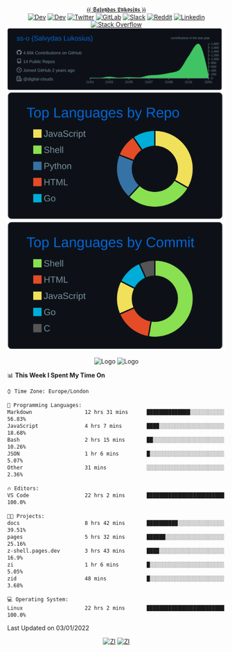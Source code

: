 <div align="center">
  
[⦑⦑ 𝕾𝖆𝖑𝖛𝖞𝖉𝖆𝖘 𝕷𝖚𝖐𝖔𝖘𝖎𝖚𝖘 ⦒⦒](https://git.io/JJwwg)  
[![Dev](https://img.shields.io/badge/-G.DEV-222222?style=flat-square&logo=g.dev&logoColor=white&link=https://g.dev/sall)](https://g.dev/sall)
[![Dev](https://img.shields.io/badge/-DEV-222222?style=flat-square&logo=dev.to&logoColor=white&link=https://dev.to/sso/)](https://dev.to/sso/)
[![Twitter](https://img.shields.io/badge/-Twitter-222222?style=flat-square&logo=twitter&logoColor=white&link=https://twitter.com/salldc/)](https://twitter.com/salldc/)
[![GitLab](https://img.shields.io/badge/-GitLab-222222?style=flat-square&logo=GitLab&logoColor=white&link=https://gitlab.com/ss-o/)](https://gitlab.com/ss-o/)
[![Slack](https://img.shields.io/badge/-Slack-222222?style=flat-square&logo=Slack&logoColor=white&link=https://digital-teams.slack.com/)](https://digital-teams.slack.com/)
[![Reddit](https://img.shields.io/badge/-Reddit-222222?style=flat-square&logo=Reddit&logoColor=white&link=https://https://www.reddit.com/user/ss-o/)](https://www.reddit.com/user/ss-o/)
[![Linkedin](https://img.shields.io/badge/-LinkedIn-222222?style=flat-square&logo=Linkedin&logoColor=white&link=https://www.linkedin.com/in/digital-clouds/)](https://www.linkedin.com/in/digital-clouds/)
[![Stack Overflow](https://img.shields.io/badge/-Stack%20Overflow-222222?style=flat-square&logo=stack-overflow&logoColor=white&link=https://stackoverflow.com/users/13893752/salvydas-lukosius)](https://stackoverflow.com/users/13893752/salvydas-lukosius)
[![Proofile Details](https://raw.githubusercontent.com/ss-o/ss-o/main/profile-summary-card-output/github_dark/0-profile-details.svg)](https://github.com/vn7n24fzkq/github-profile-summary-cards)
[![Repo PerLanguage](https://raw.githubusercontent.com/ss-o/ss-o/main/profile-summary-card-output/github_dark/1-repos-per-language.svg)](https://github.com/vn7n24fzkq/github-profile-summary-cards) 
[![Commit per Language](https://raw.githubusercontent.com/ss-o/ss-o/main/profile-summary-card-output/github_dark/2-most-commit-language.svg)](https://github.com/vn7n24fzkq/github-profile-summary-cards)

</div>  
<div align="center">
<img src="https://github-readme-streak-stats.herokuapp.com/?user=ss-o&theme=blue-green" alt="Logo" width="400" height="200"></img>
<img src="https://github-readme-stats.vercel.app/api?username=ss-o&theme=blue-green" alt="Logo" width="400" height="200"></img>
</div>

<!--START_SECTION:waka-->
📊 **This Week I Spent My Time On** 

```text
⌚︎ Time Zone: Europe/London

💬 Programming Languages: 
Markdown                 12 hrs 31 mins      ██████████████░░░░░░░░░░░   56.83% 
JavaScript               4 hrs 7 mins        ████░░░░░░░░░░░░░░░░░░░░░   18.68% 
Bash                     2 hrs 15 mins       ██░░░░░░░░░░░░░░░░░░░░░░░   10.26% 
JSON                     1 hr 6 mins         █░░░░░░░░░░░░░░░░░░░░░░░░   5.07% 
Other                    31 mins             ░░░░░░░░░░░░░░░░░░░░░░░░░   2.36%

🔥 Editors: 
VS Code                  22 hrs 2 mins       █████████████████████████   100.0%

🐱‍💻 Projects: 
docs                     8 hrs 42 mins       ██████████░░░░░░░░░░░░░░░   39.51% 
pages                    5 hrs 32 mins       ██████░░░░░░░░░░░░░░░░░░░   25.16% 
z-shell.pages.dev        3 hrs 43 mins       ████░░░░░░░░░░░░░░░░░░░░░   16.9% 
zi                       1 hr 6 mins         █░░░░░░░░░░░░░░░░░░░░░░░░   5.05% 
zid                      48 mins             █░░░░░░░░░░░░░░░░░░░░░░░░   3.68%

💻 Operating System: 
Linux                    22 hrs 2 mins       █████████████████████████   100.0%

```


 Last Updated on 03/01/2022
<!--END_SECTION:waka-->

<div align=center>

  [![ZI](https://github-readme-stats.vercel.app/api/pin/?username=z-shell&repo=z-a-meta-plugins&card_width=150&theme=blue-green&layout=compact)](
https://github.com/z-shell/z-a-meta-plugins)
  [![ZI](https://github-readme-stats.vercel.app/api/pin/?username=z-shell&repo=zi&card_width=150&theme=blue-green&layout=compact)](
https://github.com/z-shell/zi)


</div>
